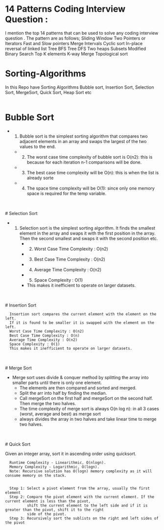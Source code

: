 # 14 Patterns Coding Interview Question : 
I mention the top 14 patterns that can be used to solve any coding interview question . The pattern are as follows;
Sliding Window
Two Pointers or Iterators
Fast and Slow pointers
Merge Intervals
Cyclic sort
In-place reversal of linked list
Tree BFS
Tree DFS
Two heaps
Subsets
Modified Binary Search
Top K elements
K-way Merge
Topological sort



# Sorting-Algorithms
In this Repo have Sorting Algorithms Bubble sort, Insertion Sort, Selection Sort, MergeSort, Quick Sort, Heap Sort etc
<br>
<br>
# Bubble Sort
* 1. Bubble sort is the simplest sorting algorithm that compares two adjacent elements in an array and swaps the largest of the two values to  the end.
    *  2. The worst case time complexity of bubble sort is O(n2): this is because for each iteration n-1 comparisons will be done.
    *  3. The best case  time complexity will be O(n): this is when the list is already sorte
    *  4. The space time complexity will be O(1): since only one memory space is required for the temp variable.

<br>
<br>
# Selection Sort

* 1. Selection sort is the simplest sorting algorithm. It finds the smallest element in the array and swaps it with the first position in the array. Then the second smallest and swaps it with the second position etc.
      *  2. Worst Case Time Complexity : O(n2)
      *  3. Best Case Time Complexity : O(n2)
      *  4. Average Time Complexity : O(n2)
      *  5. Space Complexity : O(1)
      *  This makes it inefficient to operate on larger datasets.
        
 <br>
 <br>
 # Insertion Sort
 
      Insertion sort compares the current element with the element on the left.
      If it is found to be smaller it is swapped with the element on the left.
      Worst Case Time Complexity : O(n2)
      Best Case Time Complexity : O(n)
      Average Time Complexity : O(n2)
      Space Complexity : O(1)
      This makes it inefficient to operate on larger datasets.
<br>
<br>
# Merge Sort

* Merge sort uses divide & conquer method by splitting the array into smaller parts until there is only one element.
   *   The elements are then compared and sorted and merged.
   *   Split the arr into half by finding the median.
   *   Call mergeSort on the first half and mergeSort on the second half. Then merge the two halves.
   *   The time complexity of merge sort is always O(n log n): in all 3 cases (worst, average and best) as merge sort
   *   always divides the array in two halves and take linear time to merge two halves.
<br>
<br>
# Quick Sort 

Given an integer array, sort it in ascending order using quicksort.
     
      Runtime Complexity - Linearithmic, O(nlogn).
      Memory Complexity - Logarithmic, O(logn).
      Note: Recursive solution has O(logn) memory complexity as it will consume memory on the stack.
   
     
      Step 1: Select a pivot element from the array, usually the first element
      Step 2: Compare the pivot element with the current element. If the current element is less than the pivot,
              shift the current element to the left side and if it is greater than the pivot, shift it to the right
              side of the pivot.
      Step 3: Recursively sort the sublists on the right and left sides of the pivot


        
